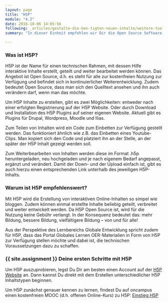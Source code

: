 ```yaml
---
layout: page
title: "H5P"
module: "4.2"
date: 2016-10-06 14:05:56
following: _articles/gestalte-die-ben-tigten-neuen-inhalte/weitere-tools.md
summary: "In dieser Einheit empfehlen wir Dir die Open Source Software H5P"

---
```


### Was ist H5P?

H5P ist der Name für einen technischen Rahmen, mit dessen Hilfe interaktive Inhalte erstellt, geteilt und weiter bearbeitet werden können. Das Angebot ist Open Source, d.h. es steht für alle zur kostenfreien Nutzung zur Verfügung und befindet sich in kontinuierlicher Weiterentwicklung. Zudem bedeutet Open Source, dass man sich den Quelltext ansehen und ihn auch verändern darf, wenn man das möchte.

Um H5P Inhalte zu erstellen, gibt es zwei Möglichkeiten: entweder nach einer erfolgten Registrierung auf der H5P Website. Oder durch Download und Installation des H5P Plugins auf seiner eigenen Website. Aktuell gibt es Plugins für Drupal, Wordpress, Moodle und Ilias.

Zum Teilen von Inhalten wird ein Code zum Einbetten zur Verfügung gestellt werden. Das funktioniert ähnlich wie z.B. das Einbetten eines Youtube-Clips. Man kopiert sich den Code und platziert ihn an der Stelle, an der später der H5P Inhalt gezeigt werden soll.

Zum Weiterbearbeiten von Inhalten werden diese im Format .h5p heruntergeladen, neu hochgeladen und je nach eigenem Bedarf angepasst, ergänzt und verändert. Damit der Down- und der Upload einfach ist, gibt es auch hierzu einen entsprechenden Link unterhalb des jeweiligen H5P-Inhalts.

### Warum ist H5P empfehlenswert?

Mit H5P wird die Erstellung von interaktiven Online-Inhalten so simpel wie bloggen. Zudem können einmal erstellte Inhalte beliebig geteilt, verbreitet und weiter entwickelt werden. Da H5P Open Source ist, wird für die Nutzung keine Gebühr verlangt. In der Konsequenz bedeutet das: mehr Bildung, bessere Bildung, vielfältigere Bildung – von und für alle!

Aus der Perspektive des Lernbereichs Globale Entwicklung spricht zudem für H5P, dass das Portal Globales Lernen OER-Materialien in Form von H5P zur Verfügung stellen möchte und dabei ist, die technischen Voraussetzungen dazu zu schaffen.

### {{ site.assignment }} Deine ersten Schritte mit H5P

Um H5P auszuprobieren, legst Du Dir am besten einen Account auf der [H5P Website](https://www.h5p.org) an. Dann kannst Du direkt mit dem Erstellen unterschiedlicher H5P Inhaltstypen beginnen.

Um H5P zunächst genauer kennen zu lernen, findest Du auf oncampus einen kostenfreien MOOC (d.h. offenen Online-Kurs) zu H5P: [Einstieg H5P](https://www.oncampus.de/course/weiterbildung/moocs/einstieg-in-h5p)
